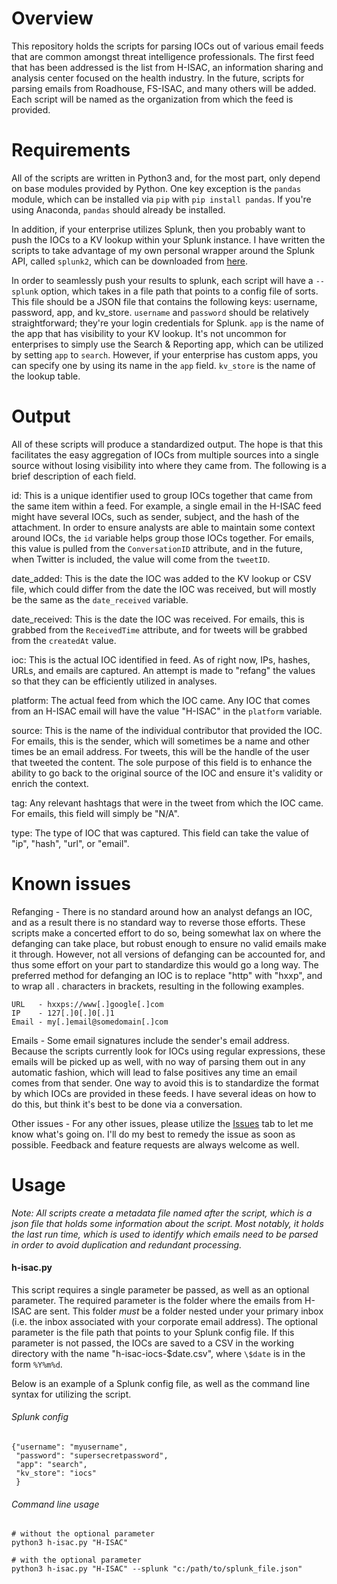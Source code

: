 # Overview 

This repository holds the scripts for parsing IOCs out of various email feeds that are common amongst threat intelligence professionals. The first feed that has been addressed is the list from H-ISAC, an information sharing and analysis center focused on the health industry. In the future, scripts for parsing emails from Roadhouse, FS-ISAC, and many others will be added. Each script will be named as the organization from which the feed is provided.

# Requirements

All of the scripts are written in Python3 and, for the most part, only depend on base modules provided by Python. One key exception is the `pandas` module, which can be installed via `pip` with `pip install pandas`. If you're using Anaconda, `pandas` should already be installed. 

In addition, if your enterprise utilizes Splunk, then you probably want to push the IOCs to a KV lookup within your Splunk instance. I have written the scripts to take advantage of my own personal wrapper around the Splunk API, called `splunk2`, which can be downloaded from [here](https://github.com/potentpwnables/py-splunk). 

In order to seamlessly push your results to splunk, each script will have a `--splunk` option, which takes in a file path that points to a config file of sorts. This file should be a JSON file that contains the following keys: username, password, app, and kv_store. `username` and `password` should be relatively straightforward; they're your login credentials for Splunk. `app` is the name of the app that has visibility to your KV lookup. It's not uncommon for enterprises to simply use the Search & Reporting app, which can be utilized by setting `app` to `search`. However, if your enterprise has custom apps, you can specify one by using its name in the `app` field. `kv_store` is the name of the lookup table. 

# Output

All of these scripts will produce a standardized output. The hope is that this facilitates the easy aggregation of IOCs from multiple sources into a single source without losing visibility into where they came from. The following is a brief description of each field.

id: This is a unique identifier used to group IOCs together that came from the same item within a feed. For example, a single email in the H-ISAC feed might have several IOCs, such as sender, subject, and the hash of the attachment. In order to ensure analysts are able to maintain some context around IOCs, the `id` variable helps group those IOCs together. For emails, this value is pulled from the `ConversationID` attribute, and in the future, when Twitter is included, the value will come from the `tweetID`.

date_added: This is the date the IOC was added to the KV lookup or CSV file, which could differ from the date the IOC was received, but will mostly be the same as the `date_received` variable.

date_received: This is the date the IOC was received. For emails, this is grabbed from the `ReceivedTime` attribute, and for tweets will be grabbed from the `createdAt` value.

ioc: This is the actual IOC identified in feed. As of right now, IPs, hashes, URLs, and emails are captured. An attempt is made to "refang" the values so that they can be efficiently utilized in analyses.

platform: The actual feed from which the IOC came. Any IOC that comes from an H-ISAC email will have the value "H-ISAC" in the `platform` variable.

source: This is the name of the individual contributor that provided the IOC. For emails, this is the sender, which will sometimes be a name and other times be an email address. For tweets, this will be the handle of the user that tweeted the content. The sole purpose of this field is to enhance the ability to go back to the original source of the IOC and ensure it's validity or enrich the context.

tag: Any relevant hashtags that were in the tweet from which the IOC came. For emails, this field will simply be "N/A".

type: The type of IOC that was captured. This field can take the value of "ip", "hash", "url", or "email".

# Known issues

Refanging - There is no standard around how an analyst defangs an IOC, and as a result there is no standard way to reverse those efforts. These scripts make a concerted effort to do so, being somewhat lax on where the defanging can take place, but robust enough to ensure no valid emails make it through. However, not all versions of defanging can be accounted for, and thus some effort on your part to standardize this would go a long way. The preferred method for defanging an IOC is to replace "http" with "hxxp", and to wrap all . characters in brackets, resulting in the following examples.

```
URL   - hxxps://www[.]google[.]com
IP    - 127[.]0[.]0[.]1
Email - my[.]email@somedomain[.]com
```

Emails - Some email signatures include the sender's email address. Because the scripts currently look for IOCs using regular expressions, these emails will be picked up as well, with no way of parsing them out in any automatic fashion, which will lead to false positives any time an email comes from that sender. One way to avoid this is to standardize the format by which IOCs are provided in these feeds. I have several ideas on how to do this, but think it's best to be done via a conversation.

Other issues - For any other issues, please utilize the [Issues](https://github.com/potentpwnables/pyioc/issues) tab to let me know what's going on. I'll do my best to remedy the issue as soon as possible. Feedback and feature requests are always welcome as well.

# Usage

_Note: All scripts create a metadata file named after the script, which is a json file that holds some information about the script. Most notably, it holds the last run time, which is used to identify which emails need to be parsed in order to avoid duplication and redundant processing._

#### h-isac.py

This script requires a single parameter be passed, as well as an optional parameter. The required parameter is the folder where the emails from H-ISAC are sent. This folder *must* be a folder nested under your primary inbox (i.e. the inbox associated with your corporate email address). The optional parameter is the file path that points to your Splunk config file. If this parameter is not passed, the IOCs are saved to a CSV in the working directory with the name "h-isac-iocs-$date.csv", where `\$date` is in the form `%Y%m%d`.

Below is an example of a Splunk config file, as well as the command line syntax for utilizing the script.

###### Splunk config

```
{"username": "myusername",
 "password": "supersecretpassword",
 "app": "search",
 "kv_store": "iocs"
 }
 ```

###### Command line usage

```
# without the optional parameter
python3 h-isac.py "H-ISAC"

# with the optional parameter
python3 h-isac.py "H-ISAC" --splunk "c:/path/to/splunk_file.json"
```